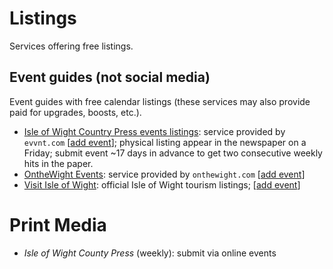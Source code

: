 # Listings

Services offering free listings.

## Event guides (not social media)

Event guides with free calendar listings (these services may also provide paid for upgrades, boosts, etc.).

- [Isle of Wight Country Press events listings](https://www.countypress.co.uk/leisure/): service provided by `evvnt.com` [[add event](https://new.evvnt.com/?partner=COUNTYPRESS&publisher_id=9477#/quick)]; physical listing appear in the newspaper on a Friday; submit event ~17 days in advance to get two consecutive weekly hits in the paper.
- [OntheWight Events](https://events.onthewight.com/): service provided by `onthewight.com` [[add event](https://addevents.onthewight.com/)]
- [Visit Isle of Wight](https://www.visitisleofwight.co.uk/whats-on): official Isle of Wight tourism listings; [[add event](https://www.visitisleofwight.co.uk/information/submit-event)]

# Print Media

- *Isle of Wight County Press* (weekly): submit via online events
